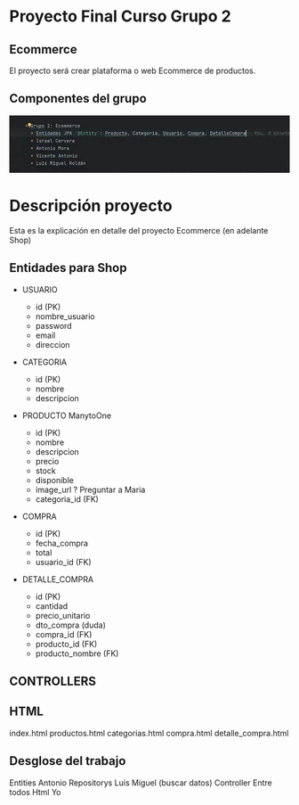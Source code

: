 # Proyecto Final Curso Grupo 2

## Ecommerce

El proyecto será crear plataforma o web Ecommerce de productos.

## Componentes del grupo

![img.png](src/main/resources/images/img.png)

# Descripción proyecto

Esta es la explicación en detalle del proyecto Ecommerce (en adelante Shop)

## Entidades para Shop

* USUARIO
  * id (PK)
  * nombre_usuario
  * password
  * email
  * direccion

* CATEGORIA
  * id (PK)
  * nombre
  * descripcion

* PRODUCTO ManytoOne
  * id (PK)
  * nombre
  * descripcion
  * precio
  * stock
  * disponible
  * image_url ? Preguntar a Maria
  * categoria_id (FK)

* COMPRA
  * id (PK)
  * fecha_compra
  * total
  * usuario_id (FK)

* DETALLE_COMPRA
  * id (PK)
  * cantidad
  * precio_unitario
  * dto_compra (duda)
  * compra_id (FK)
  * producto_id (FK)
  * producto_nombre (FK)

## CONTROLLERS



## HTML

 index.html
 productos.html
 categorias.html
 compra.html
 detalle_compra.html

## Desglose del trabajo

Entities
 Antonio
Repositorys
 Luis Miguel (buscar datos)
Controller
 Entre todos
Html
 Yo

